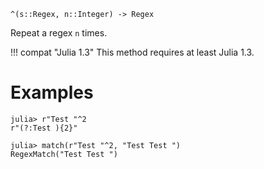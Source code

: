 ```
^(s::Regex, n::Integer) -> Regex
```

Repeat a regex `n` times.

!!! compat "Julia 1.3"
    This method requires at least Julia 1.3.


# Examples

```jldoctest
julia> r"Test "^2
r"(?:Test ){2}"

julia> match(r"Test "^2, "Test Test ")
RegexMatch("Test Test ")
```
